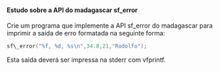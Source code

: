 #### Estudo sobre a API do madagascar sf\_error

Crie um programa que implemente a API sf\_error do madagascar para imprimir a saída de erro
formatada na seguinte forma:

```c
sf\_error("%f, %d, %s\n",34.8,21,"Rodolfo");
```

Esta saída deverá ser impressa na stderr com vfprintf.


